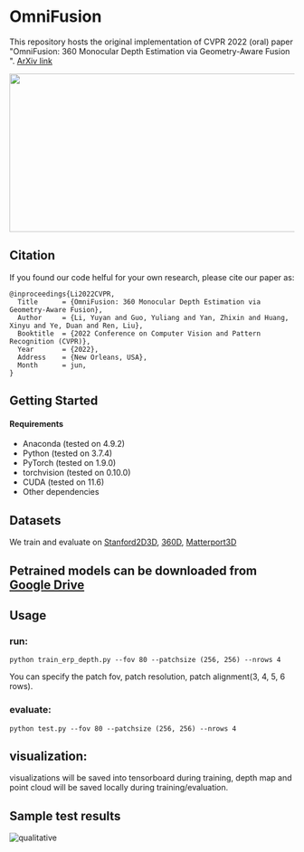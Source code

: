# OmniFusion

This repository hosts the original implementation of CVPR 2022 (oral) paper "OmniFusion: 360 Monocular Depth Estimation via Geometry-Aware Fusion
". [ArXiv link](https://arxiv.org/abs/2203.00838)

<p align="center">
  <img width="660" height="280" src="https://user-images.githubusercontent.com/13631958/159185840-573c7baf-4153-4824-97c8-7f2ce0546013.jpg">
</p>


## Citation
If you found our code helful for your own research, please cite our paper as:

```
@inproceedings{Li2022CVPR,
  Title      = {OmniFusion: 360 Monocular Depth Estimation via Geometry-Aware Fusion},
  Author     = {Li, Yuyan and Guo, Yuliang and Yan, Zhixin and Huang, Xinyu and Ye, Duan and Ren, Liu},
  Booktitle  = {2022 Conference on Computer Vision and Pattern Recognition (CVPR)},
  Year       = {2022},
  Address    = {New Orleans, USA},
  Month      = jun,
}
```

## Getting Started
#### Requirements
- Anaconda (tested on 4.9.2)
- Python (tested on 3.7.4)
- PyTorch (tested on 1.9.0)
- torchvision (tested on 0.10.0)
- CUDA (tested on 11.6)
- Other dependencies
## Datasets
We train and evaluate on [Stanford2D3D](http://buildingparser.stanford.edu/dataset.html), 
[360D](https://vcl3d.github.io/3D60/), [Matterport3D](https://niessner.github.io/Matterport/)

## Petrained models can be downloaded from [Google Drive](https://drive.google.com/drive/folders/1b6mZJhF3j914AZ6TOGXrqgtGcHzHUAOc?usp=sharing)
## Usage
###  run:
```
python train_erp_depth.py --fov 80 --patchsize (256, 256) --nrows 4
```
You can specify the patch fov, patch resolution, patch alignment(3, 4, 5, 6 rows).
### evaluate:
```
python test.py --fov 80 --patchsize (256, 256) --nrows 4
```
## visualization:
visualizations will be saved into tensorboard during training, depth map and point cloud will be saved locally during training/evaluation.

## Sample test results
![qualitative](https://user-images.githubusercontent.com/13631958/159186337-b66d141c-71f5-40ec-a8ed-22353521f6d4.jpg)

